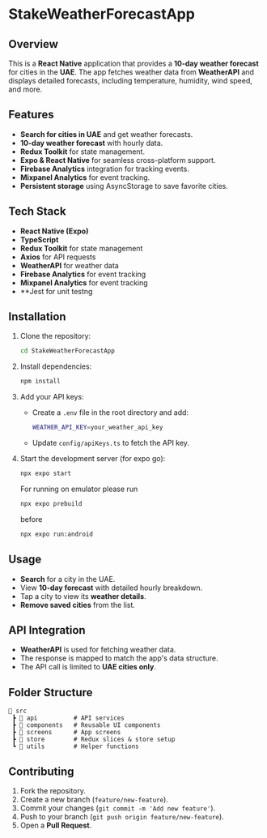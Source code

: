 ﻿# StakeWeatherForecastApp

## Overview
This is a **React Native** application that provides a **10-day weather forecast** for cities in the **UAE**. The app fetches weather data from **WeatherAPI** and displays detailed forecasts, including temperature, humidity, wind speed, and more.

## Features
- **Search for cities in UAE** and get weather forecasts.
- **10-day weather forecast** with hourly data.
- **Redux Toolkit** for state management.
- **Expo & React Native** for seamless cross-platform support.
- **Firebase Analytics** integration for tracking events.
- **Mixpanel Analytics** for event tracking.
- **Persistent storage** using AsyncStorage to save favorite cities.

## Tech Stack
- **React Native (Expo)**
- **TypeScript**
- **Redux Toolkit** for state management
- **Axios** for API requests
- **WeatherAPI** for weather data
- **Firebase Analytics** for event tracking
- **Mixpanel Analytics** for event tracking
- **Jest for unit testng

## Installation

1. Clone the repository:
   ```sh
   cd StakeWeatherForecastApp
   ```

2. Install dependencies:
   ```sh
   npm install
   ```

3. Add your API keys:
   - Create a `.env` file in the root directory and add:
     ```sh
     WEATHER_API_KEY=your_weather_api_key
     ```
   - Update `config/apiKeys.ts` to fetch the API key.

4. Start the development server (for expo go):
   ```sh
   npx expo start
   ```
   For running on emulator please run
   ```sh
   npx expo prebuild
   ```
   before
   ```sh
   npx expo run:android
   ```

## Usage
- **Search** for a city in the UAE.
- View **10-day forecast** with detailed hourly breakdown.
- Tap a city to view its **weather details**.
- **Remove saved cities** from the list.

## API Integration
- **WeatherAPI** is used for fetching weather data.
- The response is mapped to match the app's data structure.
- The API call is limited to **UAE cities only**.

## Folder Structure
```
📂 src
 ┣ 📂 api          # API services
 ┣ 📂 components   # Reusable UI components
 ┣ 📂 screens      # App screens
 ┣ 📂 store        # Redux slices & store setup
 ┗ 📂 utils        # Helper functions
```

## Contributing
1. Fork the repository.
2. Create a new branch (`feature/new-feature`).
3. Commit your changes (`git commit -m 'Add new feature'`).
4. Push to your branch (`git push origin feature/new-feature`).
5. Open a **Pull Request**.
